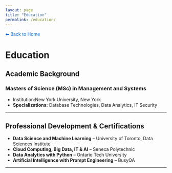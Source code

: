 ```yaml
---
layout: page
title: "Education"
permalink: /education/
---
```


<a href="/" style="text-decoration: none; color: #0366d6;">⬅ Back to Home</a>

# Education

## Academic Background

### Masters of Science (MSc) in Management and Systems
- Institution:New York University, New York  
- **Specializations:** Database Technologies, Data Analytics, IT Security  

---

## Professional Development & Certifications

- **Data Science and Machine Learning** – University of Toronto, Data Sciences Institute  
- **Cloud Computing, Big Data, IT & AI** – Seneca Polytechnic  
- **Data Analytics with Python** – Ontario Tech University  
- **Artificial Intelligence with Prompt Engineering** – BusyQA  

---
